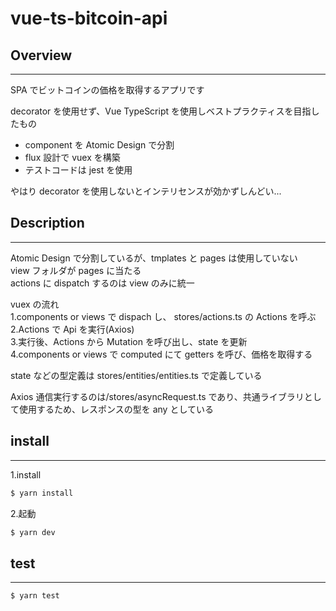 # vue-ts-bitcoin-api

## Overview

---

SPA でビットコインの価格を取得するアプリです

decorator を使用せず、Vue TypeScript を使用しベストプラクティスを目指したもの

-   component を Atomic Design で分割
-   flux 設計で vuex を構築
-   テストコードは jest を使用

やはり decorator を使用しないとインテリセンスが効かずしんどい...

## Description

---

Atomic Design で分割しているが、tmplates と pages は使用していない  
view フォルダが pages に当たる  
actions に dispatch するのは view のみに統一

vuex の流れ  
1.components or views で dispach し、 stores/actions.ts の Actions を呼ぶ  
2.Actions で Api を実行(Axios)  
3.実行後、Actions から Mutation を呼び出し、state を更新  
4.components or views で computed にて getters を呼び、価格を取得する

state などの型定義は stores/entities/entities.ts で定義している

Axios 通信実行するのは/stores/asyncRequest.ts であり、共通ライブラリとして使用するため、レスポンスの型を any としている

## install

---

1.install

```bash
$ yarn install
```

2.起動

```bash
$ yarn dev
```

## test

---

```bash
$ yarn test
```
